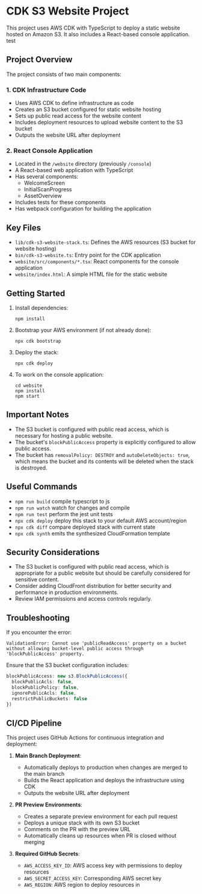 # CDK S3 Website Project

This project uses AWS CDK with TypeScript to deploy a static website hosted on Amazon S3. It also includes a React-based console application. test

## Project Overview

The project consists of two main components:

### 1. CDK Infrastructure Code

- Uses AWS CDK to define infrastructure as code
- Creates an S3 bucket configured for static website hosting
- Sets up public read access for the website content
- Includes deployment resources to upload website content to the S3 bucket
- Outputs the website URL after deployment

### 2. React Console Application

- Located in the `/website` directory (previously `/console`)
- A React-based web application with TypeScript
- Has several components:
  - WelcomeScreen
  - InitialScanProgress
  - AssetOverview
- Includes tests for these components
- Has webpack configuration for building the application

## Key Files

- `lib/cdk-s3-website-stack.ts`: Defines the AWS resources (S3 bucket for website hosting)
- `bin/cdk-s3-website.ts`: Entry point for the CDK application
- `website/src/components/*.tsx`: React components for the console application
- `website/index.html`: A simple HTML file for the static website

## Getting Started

1. Install dependencies:
   ```
   npm install
   ```

2. Bootstrap your AWS environment (if not already done):
   ```
   npx cdk bootstrap
   ```

3. Deploy the stack:
   ```
   npx cdk deploy
   ```

4. To work on the console application:
   ```
   cd website
   npm install
   npm start
   ```

## Important Notes

- The S3 bucket is configured with public read access, which is necessary for hosting a public website.
- The bucket's `blockPublicAccess` property is explicitly configured to allow public access.
- The bucket has `removalPolicy: DESTROY` and `autoDeleteObjects: true`, which means the bucket and its contents will be deleted when the stack is destroyed.

## Useful Commands

* `npm run build`   compile typescript to js
* `npm run watch`   watch for changes and compile
* `npm run test`    perform the jest unit tests
* `npx cdk deploy`  deploy this stack to your default AWS account/region
* `npx cdk diff`    compare deployed stack with current state
* `npx cdk synth`   emits the synthesized CloudFormation template

## Security Considerations

- The S3 bucket is configured with public read access, which is appropriate for a public website but should be carefully considered for sensitive content.
- Consider adding CloudFront distribution for better security and performance in production environments.
- Review IAM permissions and access controls regularly.

## Troubleshooting

If you encounter the error:
```
ValidationError: Cannot use 'publicReadAccess' property on a bucket without allowing bucket-level public access through 'blockPublicAccess' property.
```

Ensure that the S3 bucket configuration includes:
```typescript
blockPublicAccess: new s3.BlockPublicAccess({
  blockPublicAcls: false,
  blockPublicPolicy: false,
  ignorePublicAcls: false,
  restrictPublicBuckets: false
})
```

## CI/CD Pipeline

This project uses GitHub Actions for continuous integration and deployment:

1. **Main Branch Deployment**:
   - Automatically deploys to production when changes are merged to the main branch
   - Builds the React application and deploys the infrastructure using CDK
   - Outputs the website URL after deployment

2. **PR Preview Environments**:
   - Creates a separate preview environment for each pull request
   - Deploys a unique stack with its own S3 bucket
   - Comments on the PR with the preview URL
   - Automatically cleans up resources when PR is closed without merging

3. **Required GitHub Secrets**:
   - `AWS_ACCESS_KEY_ID`: AWS access key with permissions to deploy resources
   - `AWS_SECRET_ACCESS_KEY`: Corresponding AWS secret key
   - `AWS_REGION`: AWS region to deploy resources in
